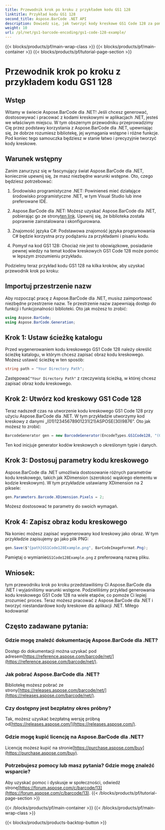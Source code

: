 ```yaml
---
title: Przewodnik krok po kroku z przykładem kodu GS1 128
linktitle: Przykład kodu GS1 128
second_title: Aspose.BarCode .NET API
description: Dowiedz się, jak tworzyć kody kreskowe GS1 Code 128 za pomocą Aspose.BarCode dla .NET. Przewodnik krok po kroku dotyczący generowania kodów kreskowych w języku C#. Zacznij teraz!
weight: 10
url: /pl/net/gs1-barcode-encoding/gs1-code-128-example/
---
```


{{< blocks/products/pf/main-wrap-class >}}
{{< blocks/products/pf/main-container >}}
{{< blocks/products/pf/tutorial-page-section >}}

# Przewodnik krok po kroku z przykładem kodu GS1 128


## Wstęp

Witamy w świecie Aspose.BarCode dla .NET! Jeśli chcesz generować, dostosowywać i pracować z kodami kreskowymi w aplikacjach .NET, jesteś we właściwym miejscu. W tym obszernym przewodniku przeprowadzimy Cię przez podstawy korzystania z Aspose.BarCode dla .NET, upewniając się, że dobrze rozumiesz bibliotekę, jej wymagania wstępne i różne funkcje. Pod koniec tego samouczka będziesz w stanie łatwo i precyzyjnie tworzyć kody kreskowe.

## Warunek wstępny
Zanim zanurzysz się w fascynujący świat Aspose.BarCode dla .NET, koniecznie upewnij się, że masz niezbędne warunki wstępne. Oto, czego będziesz potrzebować:

1. Środowisko programistyczne .NET: Powinieneś mieć działające środowisko programistyczne .NET, w tym Visual Studio lub inne preferowane IDE.

2.  Aspose.BarCode dla .NET: Możesz uzyskać Aspose.BarCode dla .NET, pobierając go ze strony[ten link](https://releases.aspose.com/barcode/net/). Upewnij się, że biblioteka została poprawnie zainstalowana i skonfigurowana.

3. Znajomość języka C#: Podstawowa znajomość języka programowania C# będzie korzystna przy podążaniu za przykładami i pisaniu kodu.

4. Pomysł na kod GS1 128: Chociaż nie jest to obowiązkowe, posiadanie pewnej wiedzy na temat kodów kreskowych GS1 Code 128 może pomóc w lepszym zrozumieniu przykładu.

Podzielmy teraz przykład kodu GS1 128 na kilka kroków, aby uzyskać przewodnik krok po kroku:

## Importuj przestrzenie nazw
Aby rozpocząć pracę z Aspose.BarCode dla .NET, musisz zaimportować niezbędne przestrzenie nazw. Te przestrzenie nazw zapewniają dostęp do funkcji i funkcjonalności biblioteki. Oto jak możesz to zrobić:

```csharp
using Aspose.BarCode;
using Aspose.BarCode.Generation;
```

## Krok 1: Ustaw ścieżkę katalogu
Przed wygenerowaniem kodu kreskowego GS1 Code 128 należy określić ścieżkę katalogu, w którym chcesz zapisać obraz kodu kreskowego. Możesz ustawić ścieżkę w ten sposób:

```csharp
string path = "Your Directory Path";
```

 Zastępować`"Your Directory Path"` z rzeczywistą ścieżką, w której chcesz zapisać obraz kodu kreskowego.

## Krok 2: Utwórz kod kreskowy GS1 Code 128
Teraz nadszedł czas na utworzenie kodu kreskowego GS1 Code 128 przy użyciu Aspose.BarCode dla .NET. W tym przykładzie utworzymy kod kreskowy z danymi „(01)12345678901231(21)ASPOSE(30)9876”. Oto jak możesz to zrobić:

```csharp
BarcodeGenerator gen = new BarcodeGenerator(EncodeTypes.GS1Code128, "(01)12345678901231(21)ASPOSE(30)9876");
```

Ten kod inicjuje generator kodów kreskowych o określonym typie i danych.

## Krok 3: Dostosuj parametry kodu kreskowego
Aspose.BarCode dla .NET umożliwia dostosowanie różnych parametrów kodu kreskowego, takich jak XDimension (szerokość wąskiego elementu w kodzie kreskowym). W tym przykładzie ustawiamy XDimension na 2 piksele:

```csharp
gen.Parameters.Barcode.XDimension.Pixels = 2;
```

Możesz dostosować te parametry do swoich wymagań.

## Krok 4: Zapisz obraz kodu kreskowego
Na koniec możesz zapisać wygenerowany kod kreskowy jako obraz. W tym przykładzie zapisujemy go jako plik PNG:

```csharp
gen.Save($"{path}GS1Code128Example.png", BarCodeImageFormat.Png);
```

 Pamiętaj o wymianie`GS1Code128Example.png` z preferowaną nazwą pliku.

## Wniosek:
tym przewodniku krok po kroku przedstawiliśmy Ci Aspose.BarCode dla .NET i wyjaśniliśmy warunki wstępne. Podzieliliśmy przykład generowania kodu kreskowego GS1 Code 128 na wiele etapów, co pomoże Ci lepiej zrozumieć proces. Teraz możesz pracować z Aspose.BarCode dla .NET i tworzyć niestandardowe kody kreskowe dla aplikacji .NET. Miłego kodowania!


## Często zadawane pytania:

### Gdzie mogę znaleźć dokumentację Aspose.BarCode dla .NET?
 Dostęp do dokumentacji można uzyskać pod adresem[https://reference.aspose.com/barcode/net/](https://reference.aspose.com/barcode/net/).

### Jak pobrać Aspose.BarCode dla .NET?
 Bibliotekę możesz pobrać ze strony[https://releases.aspose.com/barcode/net/](https://releases.aspose.com/barcode/net/).

### Czy dostępny jest bezpłatny okres próbny?
 Tak, możesz uzyskać bezpłatną wersję próbną od[https://releases.aspose.com/](https://releases.aspose.com/).

### Gdzie mogę kupić licencję na Aspose.BarCode dla .NET?
 Licencję możesz kupić na stronie[https://purchase.aspose.com/buy](https://purchase.aspose.com/buy).

### Potrzebujesz pomocy lub masz pytania? Gdzie mogę znaleźć wsparcie?
Aby uzyskać pomoc i dyskusje w społeczności, odwiedź stronę[https://forum.aspose.com/c/barcode/13](https://forum.aspose.com/c/barcode/13).
{{< /blocks/products/pf/tutorial-page-section >}}

{{< /blocks/products/pf/main-container >}}
{{< /blocks/products/pf/main-wrap-class >}}

{{< blocks/products/products-backtop-button >}}
